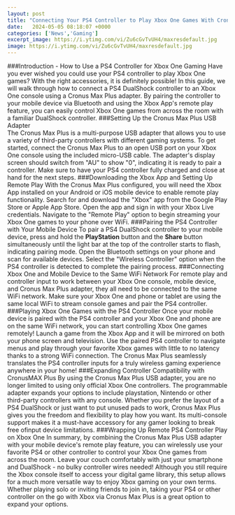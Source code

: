 ```yaml
---
layout: post
title: "Connecting Your PS4 Controller to Play Xbox One Games With Cronus Max Plus Adapter"
date:   2024-05-05 08:18:07 +0000
categories: ['News','Gaming']
excerpt_image: https://i.ytimg.com/vi/Zu6cGvTvUH4/maxresdefault.jpg
image: https://i.ytimg.com/vi/Zu6cGvTvUH4/maxresdefault.jpg
---
```


###Introduction - How to Use a PS4 Controller for Xbox One Gaming
Have you ever wished you could use your PS4 controller to play Xbox One games? With the right accessories, it is definitely possible! In this guide, we will walk through how to connect a PS4 DualShock controller to an Xbox One console using a Cronus Max Plus adapter. By pairing the controller to your mobile device via Bluetooth and using the Xbox App's remote play feature, you can easily control Xbox One games from across the room with a familiar DualShock controller.
###Setting Up the Cronus Max Plus USB Adapter  
The Cronus Max Plus is a multi-purpose USB adapter that allows you to use a variety of third-party controllers with different gaming systems. To get started, connect the Cronus Max Plus to an open USB port on your Xbox One console using the included micro-USB cable. The adapter's display screen should switch from "AU" to show "0", indicating it is ready to pair a controller. Make sure to have your PS4 controller fully charged and close at hand for the next steps.
###Downloading the Xbox App and Setting Up Remote Play
With the Cronus Max Plus configured, you will need the Xbox App installed on your Android or iOS mobile device to enable remote play functionality. Search for and download the "Xbox" app from the Google Play Store or Apple App Store. Open the app and sign in with your Xbox Live credentials. Navigate to the "Remote Play" option to begin streaming your Xbox One games to your phone over WiFi.
###Pairing the PS4 Controller with Your Mobile Device
To pair a PS4 DualShock controller to your mobile device, press and hold the **PlayStation** button and the **Share** button simultaneously until the light bar at the top of the controller starts to flash, indicating pairing mode. Open the Bluetooth settings on your phone and scan for available devices. Select the "Wireless Controller" option when the PS4 controller is detected to complete the pairing process. 
###Connecting Xbox One and Mobile Device to the Same WiFi Network
For remote play and controller input to work between your Xbox One console, mobile device, and Cronus Max Plus adapter, they all need to be connected to the same WiFi network. Make sure your Xbox One and phone or tablet are using the same local WiFi to stream console games and pair the PS4 controller.
###Playing Xbox One Games with the PS4 Controller 
Once your mobile device is paired with the PS4 controller and your Xbox One and phone are on the same WiFi network, you can start controlling Xbox One games remotely! Launch a game from the Xbox App and it will be mirrored on both your phone screen and television. Use the paired PS4 controller to navigate menus and play through your favorite Xbox games with little to no latency thanks to a strong WiFi connection. The Cronus Max Plus seamlessly translates the PS4 controller inputs for a truly wireless gaming experience anywhere in your home!
###Expanding Controller Compatibility with CronusMAX Plus
By using the Cronus Max Plus USB adapter, you are no longer limited to using only official Xbox One controllers. The programmable adapter expands your options to include playstation, Nintendo or other third-party controllers with any console. Whether you prefer the layout of a PS4 DualShock or just want to put unused pads to work, Cronus Max Plus gives you the freedom and flexibility to play how you want. Its multi-console support makes it a must-have accessory for any gamer looking to break free ofinput device limitations.
###Wrapping Up Remote PS4 Controller Play on Xbox One
In summary, by combining the Cronus Max Plus USB adapter with your mobile device's remote play feature, you can wirelessly use your favorite PS4 or other controller to control your Xbox One games from across the room. Leave your couch comfortably with just your smartphone and DualShock - no bulky controller wires needed! Although you still require the Xbox console itself to access your digital game library, this setup allows for a much more versatile way to enjoy Xbox gaming on your own terms. Whether playing solo or inviting friends to join in, taking your PS4 or other controller on the go with Xbox via Cronus Max Plus is a great option to expand your options.